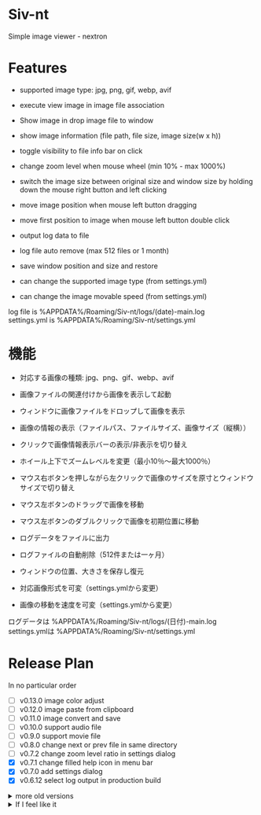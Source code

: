 # Siv-nt
Simple image viewer - nextron



# Features

- supported image type: jpg, png, gif, webp, avif
- execute view image in image file association
- Show image in drop image file to window
- show image information (file path, file size, image size(w x h))
- toggle visibility to file info bar on click
- change zoom level when mouse wheel (min 10% - max 1000%)
- switch the image size between original size and window size by holding down the mouse right button and left clicking
- move image position when mouse left button dragging
- move first position to image when mouse left button double click

- output log data to file
- log file auto remove (max 512 files or 1 month)
- save window position and size and restore
- can change the supported image type (from settings.yml)
- can change the image movable speed (from settings.yml)

log file is %APPDATA%/Roaming/Siv-nt/logs/(date)-main.log  
settings.yml is %APPDATA%/Roaming/Siv-nt/settings.yml  



# 機能

- 対応する画像の種類: jpg、png、gif、webp、avif
- 画像ファイルの関連付けから画像を表示して起動
- ウィンドウに画像ファイルをドロップして画像を表示
- 画像の情報の表示（ファイルパス、ファイルサイズ、画像サイズ（縦横））
- クリックで画像情報表示バーの表示/非表示を切り替え
- ホイール上下でズームレベルを変更（最小10％～最大1000％）
- マウス右ボタンを押しながら左クリックで画像のサイズを原寸とウィンドウサイズで切り替え
- マウス左ボタンのドラッグで画像を移動
- マウス左ボタンのダブルクリックで画像を初期位置に移動

- ログデータをファイルに出力
- ログファイルの自動削除（512件または一ヶ月）
- ウィンドウの位置、大きさを保存し復元
- 対応画像形式を可変（settings.ymlから変更）
- 画像の移動を速度を可変（settings.ymlから変更）

ログデータは %APPDATA%/Roaming/Siv-nt/logs/(日付)-main.log  
settings.ymlは %APPDATA%/Roaming/Siv-nt/settings.yml  



# Release Plan

In no particular order
- [ ] v0.13.0 image color adjust
- [ ] v0.12.0 image paste from clipboard
- [ ] v0.11.0 image convert and save
- [ ] v0.10.0 support audio file
- [ ] v0.9.0 support movie file
- [ ] v0.8.0 change next or prev file in same directory
- [ ] v0.7.2 change zoom level ratio in settings dialog
- [x] v0.7.1 change filled help icon in menu bar
- [x] v0.7.0 add settings dialog
- [x] v0.6.12 select log output in production build

<details>
<summary>more old versions</summary>

- [x] v0.6.11 add version information to help dialog
- [x] v0.6.10 display package licenses for using
- [x] v0.6.9 display mouse control help
- [x] v0.6.8 fixed can't open file association
- [x] v0.6.7 display zoom level and rename file info to display info
- [x] v0.6.6 do not change image size smaller than window when both clicks
- [x] v0.6.5 add accepted types and mouse move ratio in settings.yml
- [x] v0.6.4 could not open due to file association
- [x] v0.6.3 save file info bar active state
- [x] v0.6.2 fix image position move speed
- [x] v0.6.1 save window size
- [x] v0.6.0 zoom in out, move zoom in image  
- [x] v0.5.0 toggle file info bar on click  
- [x] v0.4.0 open image from file association
- [x] v0.3.1 add logger for main process in build application  
- [x] v0.3.0 view image size  
- [x] v0.2.0 view file path, file size  
- [x] v0.1.0 show image  

</details>

<details>
<summary>If I feel like it</summary>

- [ ] v?.?.? adjust image position move speed (split horizontal and vertical)
- [ ] v?.?.? send main process from renderer process logging data
- [ ] v?.?.? correct application menu bar
- [ ] v?.?.? display 2 images at the same time
- [ ] v?.?.? invert zoom in/out when mouse wheel up/down from settings
- [ ] v?.?.? Directory viewer
- [ ] v?.?.? some setting options
- [ ] v?.?.? auto release in GitHub Actions
- [ ] v?.?.? multilingual (jp, en)
- [ ] v?.?.? auto updater
- [ ] v?.?.? signing application
- [ ] v?.?.? select output log level for prod 
- [ ] v?.?.? custom theme

</details>


